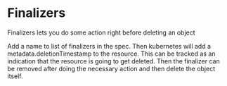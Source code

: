 # Finalizers

Finalizers lets you do some action right before deleting an object

Add a name to list of finalizers in the spec. Then kubernetes will add a metadata.deletionTimestamp to the resource.
This can be tracked as an indication that the resource is going to get deleted. Then the finalizer can be removed
after doing the necessary action and then delete the object itself.
